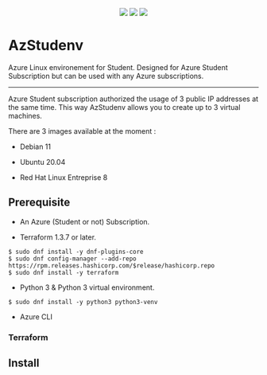 <p align="center">
    <img src="https://img.shields.io/badge/microsoft%20azure-0089D6?style=for-the-badge&logo=microsoft-azure&logoColor=white"/>
    <img src="https://img.shields.io/badge/Terraform-7B42BC?style=for-the-badge&logo=terraform&logoColor=white"/>
    <img src="https://img.shields.io/badge/Python-FFD43B?style=for-the-badge&logo=python&logoColor=blue"/>
</p>


# AzStudenv

Azure Linux environement for Student. Designed for Azure Student Subscription but can be used with any Azure subscriptions.

---

Azure Student subscription authorized the usage of 3 public IP addresses at the same time. This way AzStudenv allows you to create up to 3 virtual machines. 

There are 3 images available at the moment :

- Debian 11

- Ubuntu 20.04

- Red Hat Linux Entreprise 8


## Prerequisite

- An Azure (Student or not) Subscription. 

- Terraform 1.3.7 or later.
```shell
$ sudo dnf install -y dnf-plugins-core
$ sudo dnf config-manager --add-repo https://rpm.releases.hashicorp.com/$release/hashicorp.repo
$ sudo dnf install -y terraform
```

- Python 3 & Python 3 virtual environment.
```shell
$ sudo dnf install -y python3 python3-venv
```

- Azure CLI

### Terraform




## Install


